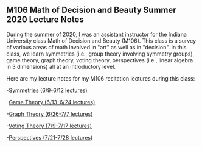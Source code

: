 ## M106 Math of Decision and Beauty Summer 2020 Lecture Notes

During the summer of 2020, I was an assistant instructor for the Indiana University class Math of Decision and Beauty (M106). This class is a survey of various areas of math involved in "art" as well as in "decision". In this class, we learn symmetries (i.e., group theory involving symmetry groups), game theory, graph theory, voting theory, perspectives (i.e., linear algebra in 3 dimensions) all at an introductory level.

Here are my lecture notes for my M106 recitation lectures during this class:

-[Symmetries (6/9-6/12 lectures)](https://agoodlad-instructor-notes.github.io/m106-summer-2020/symmetries.pdf)

-[Game Theory (6/13-6/24 lectures)](https://agoodlad-instructor-notes.github.io/m106-summer-2020/game-theory.pdf)

-[Graph Theory (6/26-7/7 lectures)](https://agoodlad-instructor-notes.github.io/m106-summer-2020/graph-theory.pdf)

-[Voting Theory (7/9-7/17 lectures)](https://agoodlad-instructor-notes.github.io/m106-summer-2020/voting-theory.pdf)

-[Perspectives (7/21-7/28 lectures)](https://agoodlad-instructor-notes.github.io/m106-summer-2020/perspective.pdf)
